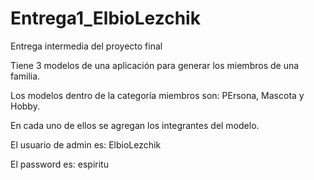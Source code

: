 # Entrega1_ElbioLezchik
Entrega intermedia del proyecto final

Tiene 3 modelos de una aplicación para generar los miembros de una familia.

Los modelos dentro de la categoría miembros son: PErsona, Mascota y Hobby.

En cada uno de ellos se agregan los integrantes del modelo.

El usuario de admin es: ElbioLezchik

El password es: espiritu
